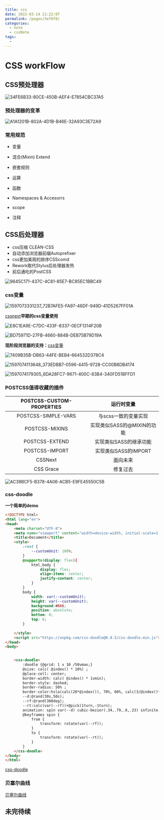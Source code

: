 ```yaml
---
title: css
date: 2022-03-14 21:22:07
permalink: /pages/5ef8f8/
categories:
  - note
  - cssNote
tags:
  - 
---
```

# CSS workFlow
## CSS预处理器

![34FE6B33-80CE-450B-AEF4-E7854CBC37A5](/cssNote/34FE6B33-80CE-450B-AEF4-E7854CBC37A5.jpg)

### 预处理器的变革

![A1A1201B-802A-4D1B-B46E-32A93C3E72A9](/cssNote/A1A1201B-802A-4D1B-B46E-32A93C3E72A9.jpg)

### 常用规范

- 变量
- 混合(Mixin) Extend
- 嵌套规则
- 运算
- 函数
- Namespaces & Accesorrs
- scope

- 注释

## CSS后处理器

- css压缩 CLEAN-CSS
- 自动添加浏览器前缀Autoprefixer
- css更加美观的排序CSScomd
- Rework取代Stylus后处理器发热
- 前后通吃的PostCSS



![9645C171-437C-4C81-85E7-BC85EC1BBC49](/cssNote/9645C171-437C-4C81-85E7-BC85EC1BBC49.jpg)

### css变量

![1597073331237_72B7AFE5-FA97-46DF-949D-41D5267FF01A](/cssNote/1597073331237_72B7AFE5-FA97-46DF-949D-41D5267FF01A.png)

[cssnext](https://cssnext.github.io/playground/)**早期的css变量使用**

![E8C1EA9E-C7DC-433F-8337-0ECF1314F20B](/cssNote/E8C1EA9E-C7DC-433F-8337-0ECF1314F20B.jpg)

![BD75971D-27FB-4660-884B-DEB75B79D19A](/cssNote/BD75971D-27FB-4660-884B-DEB75B79D19A.jpg)

**现阶段浏览器的支持：**[css变量](http://preset-env.cssdb.org/)

![7409B35B-DB63-44FE-BEB4-664532D378C4](/cssNote/7409B35B-DB63-44FE-BEB4-664532D378C4.jpg)

![1597074113648_373EDBB7-0596-4415-9728-CC00B8DB4174](/cssNote/1597074113648_373EDBB7-0596-4415-9728-CC00B8DB4174.png)

![1597074179305_6DA28FC7-9671-400C-83B4-340FD51BFFD1](/cssNote/1597074179305_6DA28FC7-9671-400C-83B4-340FD51BFFD1.png)

### POSTCSS值得收藏的插件

| POSTCSS-CUSTOM-PROPERTIES |         运行时变量         |
| :-----------------------: | :------------------------: |
|    POSTCSS-SIMPLE-VARS    |    与scss一致的变量实现    |
|      POSTCSS-MIXINS       | 实现类似SASS的@MIXIN的功能 |
|      POSTCSS-EXTEND       |   实现类似SASS的继承功能   |
|      POSTCSS-IMPORT       |    实现类似SASS的IMPORT    |
|          CSSNext          |          面向未来          |
|         CSS Grace         |          修复过去          |

![AC39BCF5-B378-4A06-ACB5-E9FE45550C5B](/cssNote/AC39BCF5-B378-4A06-ACB5-E9FE45550C5B.jpg)

### css-doodle

**一个简单的demo**

```html
<!DOCTYPE html>
<html lang="en">
<head>
    <meta charset="UTF-8">
    <meta name="viewport" content="width=device-width, initial-scale=1.0">
    <title>Document</title>
    <style>
        :root {
            --customUnit: 100%;
        }
        @supports(display: flex){
            html,body {
                display: flex;
                align-items: center;
                justify-content: center;
            }
        }
        body {
            width: var(--customUnit);
            height: var(--customUnit);
            background:#666;
            position: absolute;
            bottom: 0;
            top: 0;
        }
        
    </style>
    <script src="https://unpkg.com/css-doodle@0.8.5/css-doodle.min.js"></script>
</head>
<body>
    

    <css-doodle>
        :doodle {@grid: 1 x 10 /50vmax;}
        @size: calc( @index() * 10%) ;
        @place-cell: center;
        border-width: calc( @index() * 1vmin);
        border-style: dashed;
        border-radius: 50% ;
        border-color:hsla(calc(20*@index()), 70%, 60%, calc(3/@index()*.8));
        --d:@rand(30s,50s);
        --rf:@rand(360deg);
        --rt:calc(var(--rf))+@pick(1turn,-1turn);
        animation: spin var(--d) cubic-bezier(.34,.79,.6,.23) infinite;
        @keyframes spin {
            from {
                transform: rotate(var(--rf));
            }
            to {
                transform: rotate(var(--rt));
            }
        }
    </css-doodle>
</body>
</html>
```

[css-doodle](https://css-doodle.com/)

### 贝塞尔曲线

[贝塞尔曲线](https://cubic-bezier.com)

## 未完待续

